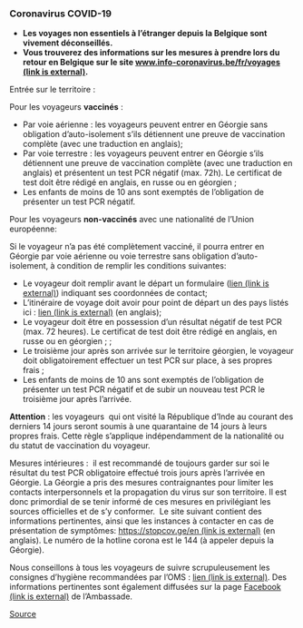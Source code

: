### **Coronavirus COVID-19**

*   **Les voyages non essentiels à l’étranger depuis la Belgique sont vivement déconseillés.**
*   **Vous trouverez des informations sur les mesures à prendre lors du retour en Belgique sur le site [www.info-coronavirus.be/fr/voyages (link is external)](http://www.info-coronavirus.be/fr/voyages).**

Entrée sur le territoire :

Pour les voyageurs **vaccinés** :

*   Par voie aérienne : les voyageurs peuvent entrer en Géorgie sans obligation d’auto-isolement s’ils détiennent une preuve de vaccination complète (avec une traduction en anglais);
*   Par voie terrestre : les voyageurs peuvent entrer en Géorgie s’ils détiennent une preuve de vaccination complète (avec une traduction en anglais) et présentent un test PCR négatif (max. 72h). Le certificat de test doit être rédigé en anglais, en russe ou en géorgien ;
*   Les enfants de moins de 10 ans sont exemptés de l’obligation de présenter un test PCR négatif.

Pour les voyageurs **non-vaccinés** avec une nationalité de l’Union européenne:

Si le voyageur n’a pas été complètement vacciné, il pourra entrer en Géorgie par voie aérienne ou voie terrestre sans obligation d’auto-isolement, à condition de remplir les conditions suivantes:

*   Le voyageur doit remplir avant le départ un formulaire ([lien (link is external)](https://registration.gov.ge/pub/form/8_protocol_for_arrivals_in_georgia/tk6157/%E2%80%8B)) indiquant ses coordonnées de contact;
*   L’itinéraire de voyage doit avoir pour point de départ un des pays listés ici : [lien (link is external)](https://www.geoconsul.gov.ge/HtmlPage/Html/View?id=2131&lang=Eng) (en anglais);
*   Le voyageur doit être en possession d’un résultat négatif de test PCR (max. 72 heures). Le certificat de test doit être rédigé en anglais, en russe ou en géorgien ; ;
*   Le troisième jour après son arrivée sur le territoire géorgien, le voyageur doit obligatoirement effectuer un test PCR sur place, à ses propres frais ;
*   Les enfants de moins de 10 ans sont exemptés de l’obligation de présenter un test PCR négatif et de subir un nouveau test PCR le troisième jour après l’arrivée.

**Attention** : les voyageurs  qui ont visité la République d’Inde au courant des derniers 14 jours seront soumis à une quarantaine de 14 jours à leurs propres frais. Cette règle s’applique indépendamment de la nationalité ou du statut de vaccination du voyageur.  

Mesures intérieures :  il est recommandé de toujours garder sur soi le résultat du test PCR obligatoire effectué trois jours après l’arrivée en Géorgie. La Géorgie a pris des mesures contraignantes pour limiter les contacts interpersonnels et la propagation du virus sur son territoire. Il est donc primordial de se tenir informé de ces mesures en privilégiant les sources officielles et de s’y conformer.  Le site suivant contient des informations pertinentes, ainsi que les instances à contacter en cas de présentation de symptômes: [https://stopcov.ge/en (link is external)](https://stopcov.ge/en) (en anglais). Le numéro de la hotline corona est le 144 (à appeler depuis la Géorgie).

Nous conseillons à tous les voyageurs de suivre scrupuleusement les consignes d’hygiène recommandées par l’OMS : [lien (link is external)](https://www.who.int/emergencies/diseases/novel-coronavirus-2019/advice-for-public). Des informations pertinentes sont également diffusées sur la page [Facebook (link is external)](https://www.facebook.com/BelgiuminBaku) de l’Ambassade.  

[Source](https://diplomatie.belgium.be/fr/Services/voyager_a_letranger/conseils_par_destination/georgie)